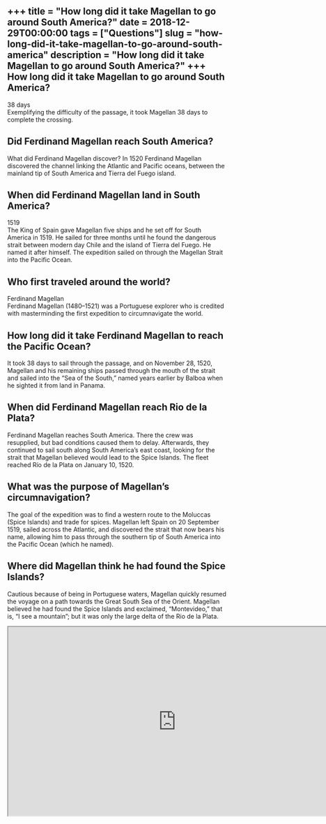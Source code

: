 +++
title = "How long did it take Magellan to go around South America?"
date = 2018-12-29T00:00:00
tags = ["Questions"]
slug = "how-long-did-it-take-magellan-to-go-around-south-america"
description = "How long did it take Magellan to go around South America?"
+++
How long did it take Magellan to go around South America?
---------------------------------------------------------

38 days  
Exemplifying the difficulty of the passage, it took Magellan 38 days to complete the crossing.

Did Ferdinand Magellan reach South America?
-------------------------------------------

What did Ferdinand Magellan discover? In 1520 Ferdinand Magellan discovered the channel linking the Atlantic and Pacific oceans, between the mainland tip of South America and Tierra del Fuego island.

When did Ferdinand Magellan land in South America?
--------------------------------------------------

1519  
The King of Spain gave Magellan five ships and he set off for South America in 1519. He sailed for three months until he found the dangerous strait between modern day Chile and the island of Tierra del Fuego. He named it after himself. The expedition sailed on through the Magellan Strait into the Pacific Ocean.

Who first traveled around the world?
------------------------------------

Ferdinand Magellan  
Ferdinand Magellan (1480–1521) was a Portuguese explorer who is credited with masterminding the first expedition to circumnavigate the world.

How long did it take Ferdinand Magellan to reach the Pacific Ocean?
-------------------------------------------------------------------

It took 38 days to sail through the passage, and on November 28, 1520, Magellan and his remaining ships passed through the mouth of the strait and sailed into the “Sea of the South,” named years earlier by Balboa when he sighted it from land in Panama.

When did Ferdinand Magellan reach Rio de la Plata?
--------------------------------------------------

Ferdinand Magellan reaches South America. There the crew was resupplied, but bad conditions caused them to delay. Afterwards, they continued to sail south along South America’s east coast, looking for the strait that Magellan believed would lead to the Spice Islands. The fleet reached Río de la Plata on January 10, 1520.

What was the purpose of Magellan’s circumnavigation?
----------------------------------------------------

The goal of the expedition was to find a western route to the Moluccas (Spice Islands) and trade for spices. Magellan left Spain on 20 September 1519, sailed across the Atlantic, and discovered the strait that now bears his name, allowing him to pass through the southern tip of South America into the Pacific Ocean (which he named).

Where did Magellan think he had found the Spice Islands?
--------------------------------------------------------

Cautious because of being in Portuguese waters, Magellan quickly resumed the voyage on a path towards the Great South Sea of the Orient. Magellan believed he had found the Spice Islands and exclaimed, “Montevideo,” that is, “I see a mountain”; but it was only the large delta of the Rio de la Plata.

<iframe allow="accelerometer; autoplay; clipboard-write; encrypted-media; gyroscope; picture-in-picture" allowfullscreen="" class="__youtube_prefs__  epyt-is-override  no-lazyload" data-no-lazy="1" data-origheight="433" data-origwidth="770" data-skipgform_ajax_framebjll="" height="433" id="_ytid_95793" loading="lazy" src="https://www.youtube.com/embed/UjB9dHtGC6c?enablejsapi=1&autoplay=0&cc_load_policy=0&cc_lang_pref=&iv_load_policy=1&loop=0&modestbranding=0&rel=1&fs=1&playsinline=0&autohide=2&theme=dark&color=red&controls=1&" title="YouTube player" width="770"></iframe>